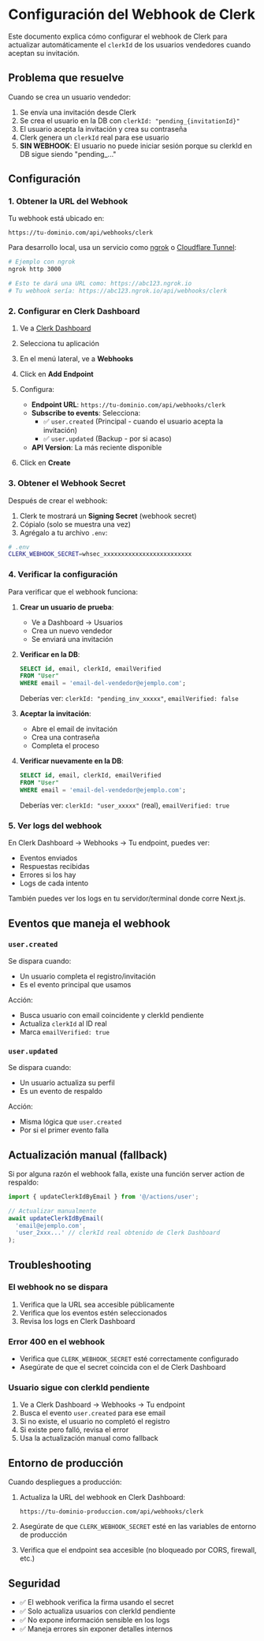 # Configuración del Webhook de Clerk

Este documento explica cómo configurar el webhook de Clerk para actualizar automáticamente el `clerkId` de los usuarios vendedores cuando aceptan su invitación.

## Problema que resuelve

Cuando se crea un usuario vendedor:
1. Se envía una invitación desde Clerk
2. Se crea el usuario en la DB con `clerkId: "pending_{invitationId}"`
3. El usuario acepta la invitación y crea su contraseña
4. Clerk genera un `clerkId` real para ese usuario
5. **SIN WEBHOOK**: El usuario no puede iniciar sesión porque su clerkId en DB sigue siendo "pending_..."

## Configuración

### 1. Obtener la URL del Webhook

Tu webhook está ubicado en:
```
https://tu-dominio.com/api/webhooks/clerk
```

Para desarrollo local, usa un servicio como [ngrok](https://ngrok.com/) o [Cloudflare Tunnel](https://developers.cloudflare.com/cloudflare-one/connections/connect-apps/):

```bash
# Ejemplo con ngrok
ngrok http 3000

# Esto te dará una URL como: https://abc123.ngrok.io
# Tu webhook sería: https://abc123.ngrok.io/api/webhooks/clerk
```

### 2. Configurar en Clerk Dashboard

1. Ve a [Clerk Dashboard](https://dashboard.clerk.com/)
2. Selecciona tu aplicación
3. En el menú lateral, ve a **Webhooks**
4. Click en **Add Endpoint**
5. Configura:
   - **Endpoint URL**: `https://tu-dominio.com/api/webhooks/clerk`
   - **Subscribe to events**: Selecciona:
     - ✅ `user.created` (Principal - cuando el usuario acepta la invitación)
     - ✅ `user.updated` (Backup - por si acaso)
   - **API Version**: La más reciente disponible

6. Click en **Create**

### 3. Obtener el Webhook Secret

Después de crear el webhook:
1. Clerk te mostrará un **Signing Secret** (webhook secret)
2. Cópialo (solo se muestra una vez)
3. Agrégalo a tu archivo `.env`:

```bash
# .env
CLERK_WEBHOOK_SECRET=whsec_xxxxxxxxxxxxxxxxxxxxxxxxx
```

### 4. Verificar la configuración

Para verificar que el webhook funciona:

1. **Crear un usuario de prueba**:
   - Ve a Dashboard → Usuarios
   - Crea un nuevo vendedor
   - Se enviará una invitación

2. **Verificar en la DB**:
   ```sql
   SELECT id, email, clerkId, emailVerified
   FROM "User"
   WHERE email = 'email-del-vendedor@ejemplo.com';
   ```
   Deberías ver: `clerkId: "pending_inv_xxxxx"`, `emailVerified: false`

3. **Aceptar la invitación**:
   - Abre el email de invitación
   - Crea una contraseña
   - Completa el proceso

4. **Verificar nuevamente en la DB**:
   ```sql
   SELECT id, email, clerkId, emailVerified
   FROM "User"
   WHERE email = 'email-del-vendedor@ejemplo.com';
   ```
   Deberías ver: `clerkId: "user_xxxxx"` (real), `emailVerified: true`

### 5. Ver logs del webhook

En Clerk Dashboard → Webhooks → Tu endpoint, puedes ver:
- Eventos enviados
- Respuestas recibidas
- Errores si los hay
- Logs de cada intento

También puedes ver los logs en tu servidor/terminal donde corre Next.js.

## Eventos que maneja el webhook

### `user.created`
Se dispara cuando:
- Un usuario completa el registro/invitación
- Es el evento principal que usamos

Acción:
- Busca usuario con email coincidente y clerkId pendiente
- Actualiza `clerkId` al ID real
- Marca `emailVerified: true`

### `user.updated`
Se dispara cuando:
- Un usuario actualiza su perfil
- Es un evento de respaldo

Acción:
- Misma lógica que `user.created`
- Por si el primer evento falla

## Actualización manual (fallback)

Si por alguna razón el webhook falla, existe una función server action de respaldo:

```typescript
import { updateClerkIdByEmail } from '@/actions/user';

// Actualizar manualmente
await updateClerkIdByEmail(
  'email@ejemplo.com',
  'user_2xxx...' // clerkId real obtenido de Clerk Dashboard
);
```

## Troubleshooting

### El webhook no se dispara
1. Verifica que la URL sea accesible públicamente
2. Verifica que los eventos estén seleccionados
3. Revisa los logs en Clerk Dashboard

### Error 400 en el webhook
- Verifica que `CLERK_WEBHOOK_SECRET` esté correctamente configurado
- Asegúrate de que el secret coincida con el de Clerk Dashboard

### Usuario sigue con clerkId pendiente
1. Ve a Clerk Dashboard → Webhooks → Tu endpoint
2. Busca el evento `user.created` para ese email
3. Si no existe, el usuario no completó el registro
4. Si existe pero falló, revisa el error
5. Usa la actualización manual como fallback

## Entorno de producción

Cuando despliegues a producción:

1. Actualiza la URL del webhook en Clerk Dashboard:
   ```
   https://tu-dominio-produccion.com/api/webhooks/clerk
   ```

2. Asegúrate de que `CLERK_WEBHOOK_SECRET` esté en las variables de entorno de producción

3. Verifica que el endpoint sea accesible (no bloqueado por CORS, firewall, etc.)

## Seguridad

- ✅ El webhook verifica la firma usando el secret
- ✅ Solo actualiza usuarios con clerkId pendiente
- ✅ No expone información sensible en los logs
- ✅ Maneja errores sin exponer detalles internos
